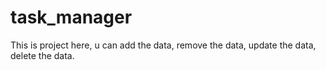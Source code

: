 # task_manager
This is project here,
u can add the data,
remove the data,
update the data,
delete the data.
